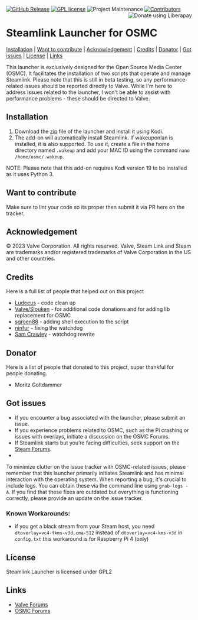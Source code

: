 [![GitHub Release][releases-shield]][releases]
[![GPL license](https://img.shields.io/badge/License-GPL-blue.svg?style=for-the-badge)](LICENSE.md)
![Project Maintenance][maintenance-shield1]
[![Contributors][contributors-shield]][contributors]
<a href="https://liberapay.com/Toast/donate"><img alt="Donate using Liberapay" align="right" align="top" src="https://liberapay.com/assets/widgets/donate.svg"></a>
# Steamlink Launcher for OSMC

  [Installation](#installation) | [Want to contribute](#want-to-contribute) | [Acknowledgement](#acknowledgement) |  [Credits](#credits) | [Donator](#donator) | [Got issues](#got-issues) | [License](#license) | [Links](#links)



This launcher is exclusively designed for the Open Source Media Center (OSMC). It facilitates the installation of two scripts that operate and manage Steamlink. Please note that this is still in beta testing, so any performance-related issues should be reported directly to Valve. While I'm here to address issues related to the launcher, I won't be able to assist with performance problems - these should be directed to Valve.

## Installation

1. Download the [zip](https://github.com/swetoast/steamlink-launcher/releases) file of the launcher and install it using Kodi.
2. The add-on will automatically install Steamlink. If wakeuponlan is installed, it is also supported. To use it, create a file in the home directory named `.wakeup` and add your MAC ID using the command `nano /home/osmc/.wakeup`.
   
NOTE: Please note that this add-on requires Kodi version 19 to be installed as it uses Python 3.

## Want to contribute


Make sure to lint your code so its proper then submit it via PR here on the tracker.

## Acknowledgement

© 2023 Valve Corporation. All rights reserved. Valve, Steam Link and Steam are trademarks and/or 
registered trademarks of Valve Corporation in the US and other countries. 

## Credits

Here is a full list of people that helped out on this project

* [Ludeeus](https://github.com/ludeeus) - code clean up
* [Valve/Slouken](https://github.com/swetoast/steamlink-launcher/commits?author=slouken) - for additional code donations and for adding lib replacement for OSMC
* [sgroen88](https://github.com/sgroen88) - adding shell execution to the script
* [ninfur](https://github.com/ninfur) - fixing the watchdog
* [Sam Crawley](https://github.com/sam-crawley) - watchdog rewrite 

## Donator

Here is a list of people that donated to this project, super thankful for people donating.

* Moritz Goltdammer

## Got issues

* If you encounter a bug associated with the launcher, please submit an issue.
* If you experience problems related to OSMC, such as the Pi crashing or issues with overlays, initiate a discussion on the OSMC Forums.
* If Steamlink starts but you’re facing difficulties, seek support on the [Steam Forums](https://steamcommunity.com/app/353380/discussions/).
* 
To minimize clutter on the issue tracker with OSMC-related issues, please remember that this launcher primarily initiates Steamlink and has minimal interaction with the operating system.
When reporting a bug, it's crucial to include logs. You can obtain these via the command line using `grab-logs -A`.
If you find that these fixes are outdated but everything is functioning correctly, please provide an update on the issue tracker.

### Known Workarounds:

* if you get a black stream from your Steam host, you need `dtoverlay=vc4-fkms-v3d,cma-512` instead of `dtoverlay=vc4-kms-v3d` in `config.txt` this workaround is for Raspberry Pi 4 (only)

## License

Steamlink Launcher is licensed under GPL2

## Links

* [Valve Forums](https://steamcommunity.com/app/353380/discussions/6/)
* [OSMC Forums](https://discourse.osmc.tv/t/regarding-steamlink/76800)

[contributors-shield]: https://img.shields.io/github/contributors/swetoast/steamlink-launcher.svg?style=for-the-badge
[contributors]: https://github.com/swetoast/steamlink-launcher/graphs/contributors/
[license-shield]: https://img.shields.io/github/license/swetoast/steamlink-launcher.svg?style=for-the-badge
[maintenance-shield1]: https://img.shields.io/badge/maintainer-Toast%20%40swetoast-blue.svg?style=for-the-badge
[releases-shield]: https://img.shields.io/github/release/swetoast/steamlink-launcher.svg?style=for-the-badge
[releases]: https://github.com/swetoast/steamlink-launcher/releases
